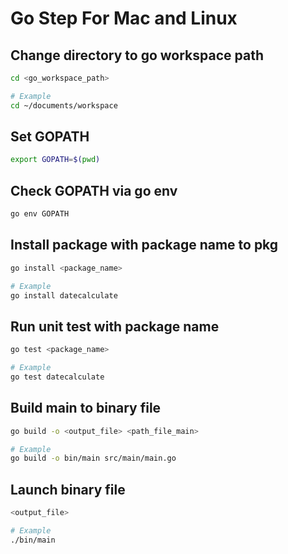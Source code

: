 # Go Step For Mac and Linux

## Change directory to go workspace path

```bash
cd <go_workspace_path>

# Example
cd ~/documents/workspace
```

## Set GOPATH

```bash
export GOPATH=$(pwd)
```

## Check GOPATH via go env

```bash
go env GOPATH
```

## Install package with package name to pkg

```bash
go install <package_name>

# Example
go install datecalculate
```

## Run unit test with package name

```bash
go test <package_name>

# Example
go test datecalculate
```

## Build main to binary file

```bash
go build -o <output_file> <path_file_main>

# Example
go build -o bin/main src/main/main.go
```

## Launch binary file

```bash
<output_file>

# Example
./bin/main
```
